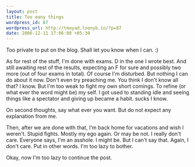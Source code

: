 ```yaml
--- 
layout: post
title: Too many things
wordpress_id: 87
wordpress_url: http://tmayad.loonyb.in/?p=87
date: 2006-12-11 17:06:00 +05:30
---
```

<p>Too private to put on the blog. Shall let you know when I can. :)</p>
<p>As for rest of the stuff, I'm done with exams. D in the one I wrote best. And still awaiting rest of the results, expecting an F for sure and possibly two more (out of four exams in total). Of course I'm disturbed. But nothing I can do about it now. Don't even try preaching me. You think I don't know all that? I know. But I'm too weak to fight my own short comings. To refine (or what ever the word might be) my self. I got used to standing idle and seeing things like a spectator and giving up became a habit. sucks I know.</p>
<p>On second thoughts, say what ever you want. But do not expect any explanation from me.</p>
<p>Then, after we are done with that, I'm back home for vacations and wish I weren't. Stupid fights. Mostly my ego again. Or may be not. I really don't care. Everyone says, I'm an asshole. I might be. But I can't say that. Again, I don't care. Put in other words. I'm too lazy to bother.</p>
<p>Okay, now I'm too lazy to continue the post.</p>
